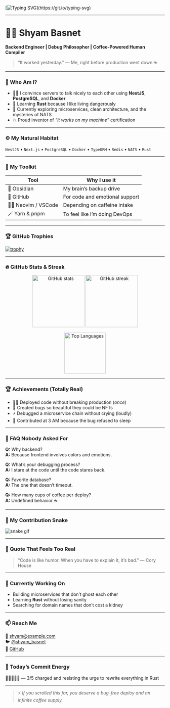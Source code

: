 <!-- 🌟 If you're reading this, you're already awesome. -->

[![Typing SVG](https://readme-typing-svg.herokuapp.com?font=Fira+Code&size=24&pause=1000&color=00F7FF&center=true&vCenter=true&width=600&lines=Hey+there!+I'm+Shyam+Basnet+👋;Backend+Engineer+%7C+Debug+Philosopher+%7C+Rust+Apprentice;I+build+things+that+usually+work;Sometimes+even+on+the+first+try!)](https://git.io/typing-svg)

---

# 🧙‍♂️ Shyam Basnet  
**Backend Engineer | Debug Philosopher | Coffee-Powered Human Compiler**

> “It worked yesterday.” — Me, right before production went down ☕️

---

### 🧠 Who Am I?
- 🧑‍💻 I convince servers to talk nicely to each other using **NestJS**, **PostgreSQL**, and **Docker**  
- 🦀 Learning **Rust** because I like living dangerously  
- 🧩 Currently exploring microservices, clean architecture, and the mysteries of NATS  
- 💥 Proud inventor of *“it works on my machine”* certification

---

### ⚙️ My Natural Habitat
`NestJS` • `Next.js` • `PostgreSQL` • `Docker` • `TypeORM` • `Redis` • `NATS` • `Rust`  

---

### 🧰 My Toolkit
| Tool | Why I use it |
|------|---------------|
| 🧠 Obsidian | My brain’s backup drive |
| 🐙 GitHub | For code and emotional support |
| 🧑‍🚀 Neovim / VSCode | Depending on caffeine intake |
| 🪄 Yarn & pnpm | To feel like I’m doing DevOps |

---

### 🏆 GitHub Trophies
[![trophy](https://github-profile-trophy.vercel.app/?username=shyambasnet&theme=tokyonight&no-frame=true&margin-w=10)](https://github.com/ryo-ma/github-profile-trophy)

---

### 🔥 GitHub Stats & Streak
<p align="center">
  <img src="https://github-readme-stats.vercel.app/api?username=shyambasnet&show_icons=true&theme=tokyonight" alt="GitHub stats" height="165">
  <img src="https://github-readme-streak-stats.herokuapp.com/?user=shyambasnet&theme=tokyonight" alt="GitHub streak" height="165">
</p>

<p align="center">
  <img src="https://github-readme-stats.vercel.app/api/top-langs/?username=shyambasnet&layout=compact&theme=tokyonight" alt="Top Languages" height="130">
</p>

---

### 🏆 Achievements (Totally Real)
- 🧙‍♂️ Deployed code without breaking production (*once*)  
- 🐛 Created bugs so beautiful they could be NFTs  
- ⚡ Debugged a microservice chain without crying (loudly)  
- 💾 Contributed at 3 AM because the bug refused to sleep  

---

### 🤔 FAQ Nobody Asked For
**Q:** Why backend?  
**A:** Because frontend involves colors and emotions.  

**Q:** What’s your debugging process?  
**A:** I stare at the code until the code stares back.  

**Q:** Favorite database?  
**A:** The one that doesn’t timeout.  

**Q:** How many cups of coffee per deploy?  
**A:** Undefined behavior ☕  

---

### 🐍 My Contribution Snake
![snake gif](https://github.com/shyambasnet/shyambasnet/blob/output/github-contribution-grid-snake.svg)

---

### 💬 Quote That Feels Too Real
> “Code is like humor. When you have to explain it, it’s bad.” — Cory House  

---

### 🪩 Currently Working On
- Building microservices that don’t ghost each other  
- Learning **Rust** without losing sanity  
- Searching for domain names that don’t cost a kidney  

---

### 📫 Reach Me
📧 [shyam@example.com](mailto:shyam@example.com)  
🐦 [@shyam_basnet](https://twitter.com/shyam_basnet)  
🐙 [GitHub](https://github.com/shyambasnet)

---

### 🪫 Today’s Commit Energy
🔋🔋🔋🪫🪫 — 3/5 charged and resisting the urge to rewrite everything in Rust  

---

> ⚡ *If you scrolled this far, you deserve a bug-free deploy and an infinite coffee supply.*
